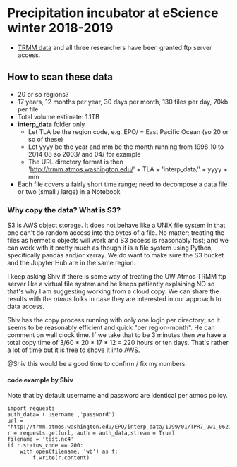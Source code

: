# Precipitation incubator at eScience winter 2018-2019

* [TRMM data](http:trmm.atmos.washington.edu) and all three researchers have been granted ftp server access.

## How to scan these data

* 20 or so regions?
* 17 years, 12 months per year, 30 days per month, 130 files per day, 70kb per file
* Total volume estimate: 1.1TB
* **interp_data** folder only
  * Let TLA be the region code, e.g. EPO/ = East Pacific Ocean (so 20 or so of these)
  * Let yyyy be the year and mm be the month running from 1998 10 to 2014 08 so 2003/ and 04/ for example
  * The URL directory format is then 'http://trmm.atmos.washington.edu/' + TLA + 'interp_data/' + yyyy + mm
* Each file covers a fairly short time range; need to decompose a data file or two (small / large) in a Notebook 


### Why copy the data? What is S3?

S3 is AWS object storage. It does not behave like a UNIX file system in that one can't do random access into the bytes of a file. No matter; treating the files as hermetic objects will work and S3 access is reasonably fast; and we can work with it pretty much as though it is a file system using Python, specifically pandas and/or xarray. We do want to make sure the S3 bucket and the Jupyter Hub are in the same region. 

I keep asking Shiv if there is some way of treating the UW Atmos TRMM ftp server like a virtual file system and he keeps patiently explaining NO so that's why I am suggesting working from a cloud copy. We can share the results with the *atmos* folks in case they are interested in our approach to data access. 

Shiv has the copy process running with only one login per directory; so it seems to be reasonably efficient and quick "per region-month". He can comment on wall clock time. If we take that to be 3 minutes then we have a total copy time of 3/60 * 20 * 17 * 12 = 220 hours or ten days. That's rather a lot of time but it is free to shove it into AWS. 

@Shiv this would be a good time to confirm / fix my numbers.

#### code example by Shiv

Note that by default username and password are identical per atmos policy.

```
import requests
auth_data= ('username','password')
url = "http://trmm.atmos.washington.edu/EPO/interp_data/1999/01/TPR7_uw1_06294.19990101.002101_EPO.nc4"
r = requests.get(url, auth = auth_data,stream = True)
filename = 'test.nc4'
if r.status_code == 200:
    with open(filename, 'wb') as f:
        f.write(r.content)
```
